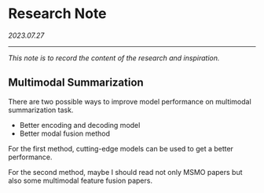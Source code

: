 # Research Note
*2023.07.27*

---

*This note is to record the content of the research and inspiration.*



## Multimodal Summarization 

There are two possible ways to improve model performance on multimodal summarization task.
- Better encoding and decoding model
- Better modal fusion method

For the first method, cutting-edge models can be used to get a better performance.

For the second method, maybe I should read not only MSMO papers but also some multimodal feature fusion papers.